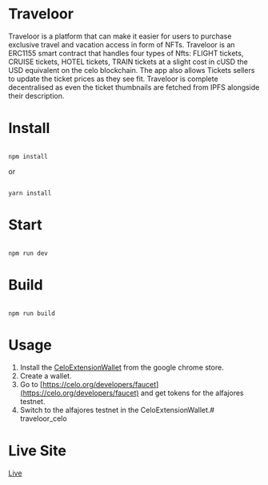 # Traveloor
Traveloor is a platform that can make it easier for users to purchase exclusive travel and vacation access in form of NFTs. Traveloor is an ERC1155 smart contract that handles four types of Nfts: FLIGHT tickets, CRUISE tickets, HOTEL tickets, TRAIN tickets at a slight cost in cUSD the USD equivalent on the celo blockchain. The app also allows Tickets sellers to update the ticket prices as they see fit. Traveloor is complete decentralised as even the ticket thumbnails are fetched from IPFS alongside their description.

# Install

```

npm install

```

or 

```

yarn install

```

# Start

```

npm run dev

```

# Build

```

npm run build

```
# Usage
1. Install the [CeloExtensionWallet](https://chrome.google.com/webstore/detail/celoextensionwallet/kkilomkmpmkbdnfelcpgckmpcaemjcdh?hl=en) from the google chrome store.
2. Create a wallet.
3. Go to [https://celo.org/developers/faucet](https://celo.org/developers/faucet) and get tokens for the alfajores testnet.
4. Switch to the alfajores testnet in the CeloExtensionWallet.# traveloor_celo

# Live Site
[Live](https://traveloor.vercel.app/)
